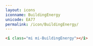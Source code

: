 ```yaml
---
layout: icons
iconname: BuildingEnergy
unicode: EA77
permalink: /icon/BuildingEnergy/
---
```


``` html
<i class="mi mi-BuildingEnergy"></i>
```
